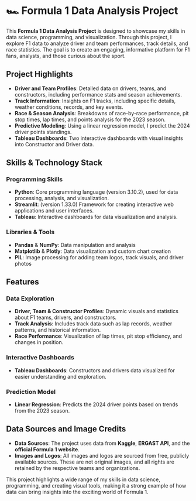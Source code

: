 # 🏎️ Formula 1 Data Analysis Project

This **Formula 1 Data Analysis Project** is designed to showcase my skills in data science, programming, and visualization. Through this project, I explore F1 data to analyze driver and team performances, track details, and race statistics. The goal is to create an engaging, informative platform for F1 fans, analysts, and those curious about the sport. 

## Project Highlights
- **Driver and Team Profiles**: Detailed data on drivers, teams, and constructors, including performance stats and season achievements.
- **Track Information**: Insights on F1 tracks, including specific details, weather conditions, records, and key events.
- **Race & Season Analysis**: Breakdowns of race-by-race performance, pit stop times, lap times, and points analysis for the 2023 season.
- **Predictive Modeling**: Using a linear regression model, I predict the 2024 driver points standings.
- **Tableau Dashboards**: Two interactive dashboards with visual insights into Constructor and Driver data.

## Skills & Technology Stack
### Programming Skills
- **Python**: Core programming language (version 3.10.2), used for data processing, analysis, and visualization.
- **Streamlit**: (version 1.33.0) Framework for creating interactive web applications and user interfaces.
- **Tableau**: Interactive dashboards for data visualization and analysis.

### Libraries & Tools
- **Pandas** & **NumPy**: Data manipulation and analysis
- **Matplotlib** & **Plotly**: Data visualization and custom chart creation
- **PIL**: Image processing for adding team logos, track visuals, and driver photos

## Features
### Data Exploration
- **Driver, Team & Constructor Profiles**: Dynamic visuals and statistics about F1 teams, drivers, and constructors.
- **Track Analysis**: Includes track data such as lap records, weather patterns, and historical information.
- **Race Performance**: Visualization of lap times, pit stop efficiency, and changes in position.

### Interactive Dashboards
- **Tableau Dashboards**: Constructors and drivers data visualized for easier understanding and exploration.

### Prediction Model
- **Linear Regression**: Predicts the 2024 driver points based on trends from the 2023 season.

## Data Sources and Image Credits
- **Data Sources**: The project uses data from **Kaggle**, **ERGAST API**, and the **official Formula 1 website**.
- **Images and Logos**: All images and logos are sourced from free, publicly available sources. These are not original images, and all rights are retained by the respective teams and organizations.

This project highlights a wide range of my skills in data science, programming, and creating visual tools, making it a strong example of how data can bring insights into the exciting world of Formula 1.

